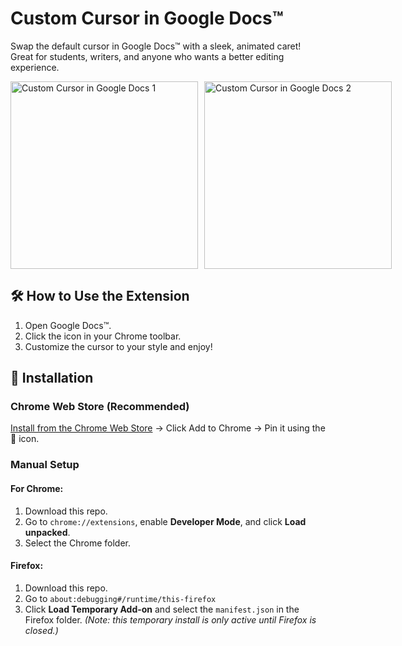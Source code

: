 # Custom Cursor in Google Docs™

Swap the default cursor in Google Docs™ with a sleek, animated caret! Great for students, writers, and anyone who wants a better editing experience.

<div style="display: flex; align-items: center;">
  <img src="https://lh3.googleusercontent.com/3LDA7OjYPdPmZ8lFCt9VVHDflCTYNmT8HddEg8CCvoGweSHUZ529jH21v7mzTxMzQVIADzi2qlr2rHMkxf3W-FI-WQc=s1280-w1280-h800" alt="Custom Cursor in Google Docs 1" style="margin-right: 10px; width: 300px;">
  <img src="https://lh3.googleusercontent.com/uEQPenDYtbEueNWHhPJFCegkF-aZFBwBQQGEJUzULjNtPxV71Gq3mwpitIWpDpJec1j9Ub1Z_pisgUXFhmctEjijQQ=s1280-w1280-h800" alt="Custom Cursor in Google Docs 2" style="width: 300px;">
</div>

## 🛠️ How to Use the Extension

1. Open Google Docs™.
2. Click the icon in your Chrome toolbar.
3. Customize the cursor to your style and enjoy!

## 🚀 Installation

### Chrome Web Store (Recommended)

[Install from the Chrome Web Store](https://chromewebstore.google.com/detail/stylish-cursor-custom-cur/nnmghknojpihdnofejbocdcnmhibkfdc) → Click Add to Chrome → Pin it using the 🧩 icon.

### Manual Setup

#### For Chrome:

1. Download this repo.
2. Go to `chrome://extensions`, enable **Developer Mode**, and click **Load unpacked**.
3. Select the Chrome folder.

#### Firefox:

1. Download this repo.
2. Go to `about:debugging#/runtime/this-firefox`
3. Click **Load Temporary Add-on** and select the `manifest.json` in the Firefox folder. *(Note: this temporary install is only active until Firefox is closed.)*
